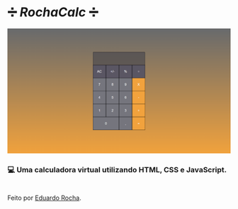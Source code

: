 # ➗ **_RochaCalc_** ➗

[![Screenshot](/img/calculator-er.netlify.app.png)](https://calculator-er.netlify.app)

### 💻 Uma calculadora virtual utilizando HTML, CSS e JavaScript. 

#

Feito por [Eduardo Rocha](https://github.com/oedurocha).
